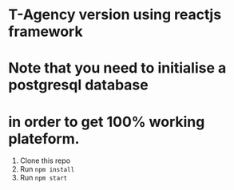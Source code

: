 # T-Agency version using reactjs framework

# Note that you need to initialise a postgresql database
# in order to get 100% working plateform.

1. Clone this repo
2. Run `npm install`
3. Run `npm start`
